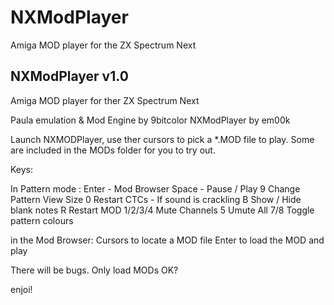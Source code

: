 # NXModPlayer
Amiga MOD player for the ZX Spectrum Next

NXModPlayer v1.0
----------------

Amiga MOD player for ther ZX Spectrum Next

Paula emulation & Mod Engine by 9bitcolor
NXModPlayer by em00k

Launch NXMODPlayer, use ther cursors to pick
a *.MOD file to play. Some are included in the
MODs folder for you to try out. 

Keys:

In Pattern mode : 
	Enter - Mod Browser 
	Space - Pause / Play 
	9 	    Change Pattern View Size 
	0 	    Restart CTCs - If sound is crackling
	B 	    Show / Hide blank notes
	R	      Restart MOD
	1/2/3/4 Mute Channels
	5	      Umute All 
  7/8     Toggle pattern colours

in the Mod Browser:
	Cursors to locate a MOD file
	Enter to load the MOD and play

There will be bugs. Only load MODs OK? 

enjoi!

